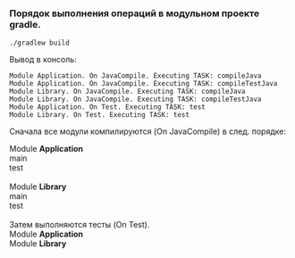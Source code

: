 ### Порядок выполнения операций в модульном проекте gradle.

````shell
./gradlew build
````


Вывод в консоль:

````text
Module Application. On JavaCompile. Executing TASK: compileJava
Module Application. On JavaCompile. Executing TASK: compileTestJava
Module Library. On JavaCompile. Executing TASK: compileJava
Module Library. On JavaCompile. Executing TASK: compileTestJava
Module Application. On Test. Executing TASK: test
Module Library. On Test. Executing TASK: test

````

Сначала все модули компилируются (On JavaCompile) в след. порядке:

Module __Application__<br/>
main<br/>
test<br/>
<br/>
Module __Library__<br/>
main<br/>
test<br/>
<br/>
Затем выполняются тесты (On Test).<br/>
Module __Application__<br/>
Module __Library__<br/>
